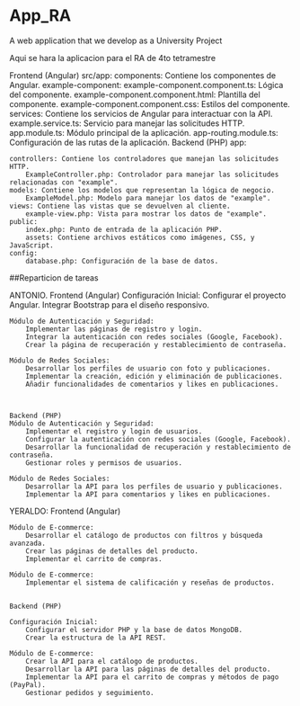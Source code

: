 # App_RA
A web application that we develop as a University Project

Aqui se hara la aplicacion para el RA de 4to tetramestre


Frontend (Angular)
src/app:
    components: Contiene los componentes de Angular.
        example-component:
        example-component.component.ts: Lógica del componente.
        example-component.component.html: Plantilla del componente.
        example-component.component.css: Estilos del componente.
    services: Contiene los servicios de Angular para interactuar con la API.
        example.service.ts: Servicio para manejar las solicitudes HTTP.
    app.module.ts: Módulo principal de la aplicación.
    app-routing.module.ts: Configuración de las rutas de la aplicación.
Backend (PHP)
app:

    controllers: Contiene los controladores que manejan las solicitudes HTTP.
        ExampleController.php: Controlador para manejar las solicitudes relacionadas con "example".
    models: Contiene los modelos que representan la lógica de negocio.
        ExampleModel.php: Modelo para manejar los datos de "example".
    views: Contiene las vistas que se devuelven al cliente.
        example-view.php: Vista para mostrar los datos de "example".
    public:
        index.php: Punto de entrada de la aplicación PHP.
        assets: Contiene archivos estáticos como imágenes, CSS, y JavaScript.
    config:
        database.php: Configuración de la base de datos.



        
##Reparticion de tareas 

ANTONIO.
    Frontend (Angular)
    Configuración Inicial:
        Configurar el proyecto Angular.
        Integrar Bootstrap para el diseño responsivo.

    Módulo de Autenticación y Seguridad:
        Implementar las páginas de registro y login.
        Integrar la autenticación con redes sociales (Google, Facebook).
        Crear la página de recuperación y restablecimiento de contraseña.

    Módulo de Redes Sociales:
        Desarrollar los perfiles de usuario con foto y publicaciones.
        Implementar la creación, edición y eliminación de publicaciones.
        Añadir funcionalidades de comentarios y likes en publicaciones.
    
    

    Backend (PHP)
    Módulo de Autenticación y Seguridad:
        Implementar el registro y login de usuarios.
        Configurar la autenticación con redes sociales (Google, Facebook).
        Desarrollar la funcionalidad de recuperación y restablecimiento de contraseña.
        Gestionar roles y permisos de usuarios.

    Módulo de Redes Sociales:
        Desarrollar la API para los perfiles de usuario y publicaciones.
        Implementar la API para comentarios y likes en publicaciones.



YERALDO:
    Frontend (Angular)

    Módulo de E-commerce:
        Desarrollar el catálogo de productos con filtros y búsqueda avanzada.
        Crear las páginas de detalles del producto.
        Implementar el carrito de compras.

    Módulo de E-commerce:
        Implementar el sistema de calificación y reseñas de productos.


    Backend (PHP)

    Configuración Inicial:
        Configurar el servidor PHP y la base de datos MongoDB.
        Crear la estructura de la API REST.

    Módulo de E-commerce:
        Crear la API para el catálogo de productos.
        Desarrollar la API para las páginas de detalles del producto.
        Implementar la API para el carrito de compras y métodos de pago (PayPal).
        Gestionar pedidos y seguimiento.
